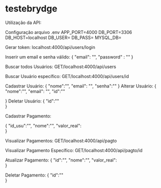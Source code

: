 # testebrydge

Utilização da API:

Configuração arquivo .env
APP_PORT=4000
DB_PORT=3306
DB_HOST=localhost
DB_USER=
DB_PASS=
MYSQL_DB=

Gerar token:
localhost:4000/api/users/login

Inserir um email e senha válido:
{
	"email": "",
	"password" : ""
}


Buscar todos Usuários:
GET/localhost:4000/api/users

Buscar Usuário específico:
GET/localhost:4000/api/users/id


Cadastrar Usuário:
{
	"nome":"",
	"email": "",
  "senha":""
}
Alterar Usuário:
{
 	"nome":"",
	"email": "",
  "id":""
  
}
Deletar Usuário:
{
 	"id":""  
}


Cadastrar Pagamento:

{
	"id_usu":"",
	"nome":"",
	"valor_real": 	
}

Visualizar Pagamentos:
GET/localhost:4000/api/pagto

Visualizar Pagamento Específico:
GET/localhost:4000/api/pagto/id

Atualizar Pagamento:
{
 	"id":"",
  "nome":"",
  "valor_real":  
}

Deletar Pagamento:
{
 	"id":""  
}










